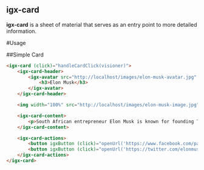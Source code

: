 igx-card
--------

**igx-card** is a sheet of material that serves as an entry point to more detailed information.

#Usage

##Simple Card

```html
<igx-card (click)="handleCardClick(visioner)">
    <igx-card-header>
        <igx-avatar src="http://localhost/images/elon-musk-avatar.jpg" roundShape="true">
            <h3>Elon Musk</h3>
        </igx-avatar>
    </igx-card-header>

    <img width="100%" src="http://localhost/images/elon-musk-image.jpg">

    <igx-card-content>
        <p>South African entrepreneur Elon Musk is known for founding Tesla Motors and SpaceX, which launched a landmark commercial spacecraft in 2012.</p>
    </igx-card-content>

    <igx-card-actions>
        <button igxButton (click)="openUrl('https://www.facebook.com/pages/Elon-Musk/108250442531979')">Like</button>
        <button igxButton (click)="openUrl('https://twitter.com/elonmusk')">Share</button>
    </igx-card-actions>
</igx-card>
```